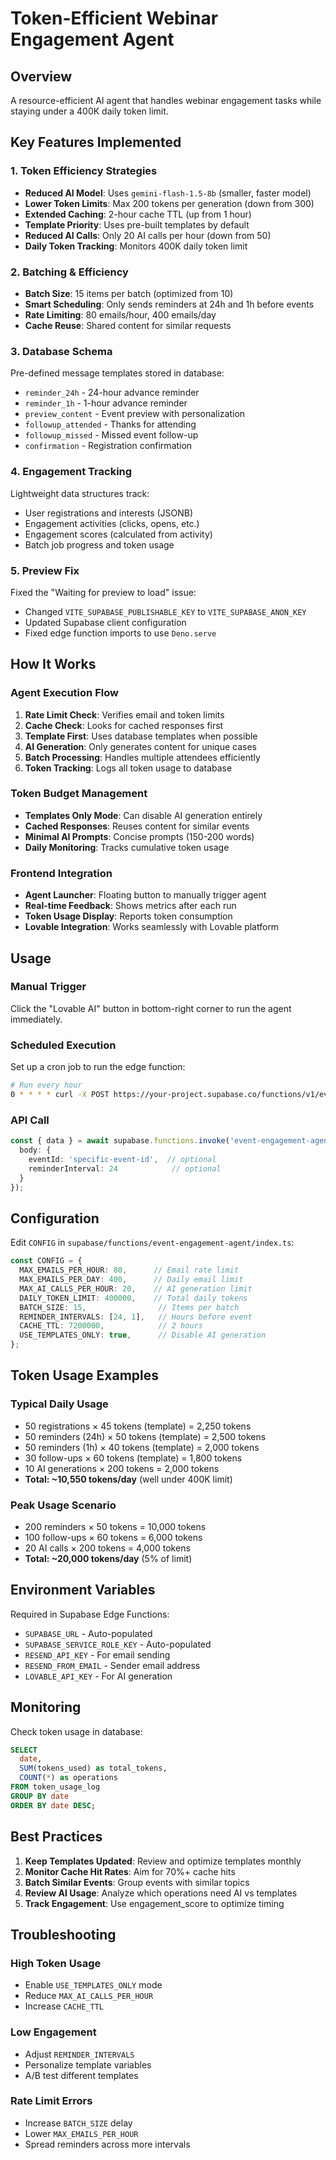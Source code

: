 # Token-Efficient Webinar Engagement Agent

## Overview
A resource-efficient AI agent that handles webinar engagement tasks while staying under a 400K daily token limit.

## Key Features Implemented

### 1. Token Efficiency Strategies
- **Reduced AI Model**: Uses `gemini-flash-1.5-8b` (smaller, faster model)
- **Lower Token Limits**: Max 200 tokens per generation (down from 300)
- **Extended Caching**: 2-hour cache TTL (up from 1 hour)
- **Template Priority**: Uses pre-built templates by default
- **Reduced AI Calls**: Only 20 AI calls per hour (down from 50)
- **Daily Token Tracking**: Monitors 400K daily token limit

### 2. Batching & Efficiency
- **Batch Size**: 15 items per batch (optimized from 10)
- **Smart Scheduling**: Only sends reminders at 24h and 1h before events
- **Rate Limiting**: 80 emails/hour, 400 emails/day
- **Cache Reuse**: Shared content for similar requests

### 3. Database Schema
Pre-defined message templates stored in database:
- `reminder_24h` - 24-hour advance reminder
- `reminder_1h` - 1-hour advance reminder
- `preview_content` - Event preview with personalization
- `followup_attended` - Thanks for attending
- `followup_missed` - Missed event follow-up
- `confirmation` - Registration confirmation

### 4. Engagement Tracking
Lightweight data structures track:
- User registrations and interests (JSONB)
- Engagement activities (clicks, opens, etc.)
- Engagement scores (calculated from activity)
- Batch job progress and token usage

### 5. Preview Fix
Fixed the "Waiting for preview to load" issue:
- Changed `VITE_SUPABASE_PUBLISHABLE_KEY` to `VITE_SUPABASE_ANON_KEY`
- Updated Supabase client configuration
- Fixed edge function imports to use `Deno.serve`

## How It Works

### Agent Execution Flow
1. **Rate Limit Check**: Verifies email and token limits
2. **Cache Check**: Looks for cached responses first
3. **Template First**: Uses database templates when possible
4. **AI Generation**: Only generates content for unique cases
5. **Batch Processing**: Handles multiple attendees efficiently
6. **Token Tracking**: Logs all token usage to database

### Token Budget Management
- **Templates Only Mode**: Can disable AI generation entirely
- **Cached Responses**: Reuses content for similar events
- **Minimal AI Prompts**: Concise prompts (150-200 words)
- **Daily Monitoring**: Tracks cumulative token usage

### Frontend Integration
- **Agent Launcher**: Floating button to manually trigger agent
- **Real-time Feedback**: Shows metrics after each run
- **Token Usage Display**: Reports token consumption
- **Lovable Integration**: Works seamlessly with Lovable platform

## Usage

### Manual Trigger
Click the "Lovable AI" button in bottom-right corner to run the agent immediately.

### Scheduled Execution
Set up a cron job to run the edge function:
```bash
# Run every hour
0 * * * * curl -X POST https://your-project.supabase.co/functions/v1/event-engagement-agent
```

### API Call
```typescript
const { data } = await supabase.functions.invoke('event-engagement-agent', {
  body: {
    eventId: 'specific-event-id',  // optional
    reminderInterval: 24            // optional
  }
});
```

## Configuration

Edit `CONFIG` in `supabase/functions/event-engagement-agent/index.ts`:

```typescript
const CONFIG = {
  MAX_EMAILS_PER_HOUR: 80,      // Email rate limit
  MAX_EMAILS_PER_DAY: 400,      // Daily email limit
  MAX_AI_CALLS_PER_HOUR: 20,    // AI generation limit
  DAILY_TOKEN_LIMIT: 400000,    // Total daily tokens
  BATCH_SIZE: 15,                // Items per batch
  REMINDER_INTERVALS: [24, 1],   // Hours before event
  CACHE_TTL: 7200000,            // 2 hours
  USE_TEMPLATES_ONLY: true,      // Disable AI generation
};
```

## Token Usage Examples

### Typical Daily Usage
- 50 registrations × 45 tokens (template) = 2,250 tokens
- 50 reminders (24h) × 50 tokens (template) = 2,500 tokens
- 50 reminders (1h) × 40 tokens (template) = 2,000 tokens
- 30 follow-ups × 60 tokens (template) = 1,800 tokens
- 10 AI generations × 200 tokens = 2,000 tokens
- **Total: ~10,550 tokens/day** (well under 400K limit)

### Peak Usage Scenario
- 200 reminders × 50 tokens = 10,000 tokens
- 100 follow-ups × 60 tokens = 6,000 tokens
- 20 AI calls × 200 tokens = 4,000 tokens
- **Total: ~20,000 tokens/day** (5% of limit)

## Environment Variables

Required in Supabase Edge Functions:
- `SUPABASE_URL` - Auto-populated
- `SUPABASE_SERVICE_ROLE_KEY` - Auto-populated
- `RESEND_API_KEY` - For email sending
- `RESEND_FROM_EMAIL` - Sender email address
- `LOVABLE_API_KEY` - For AI generation

## Monitoring

Check token usage in database:
```sql
SELECT
  date,
  SUM(tokens_used) as total_tokens,
  COUNT(*) as operations
FROM token_usage_log
GROUP BY date
ORDER BY date DESC;
```

## Best Practices

1. **Keep Templates Updated**: Review and optimize templates monthly
2. **Monitor Cache Hit Rates**: Aim for 70%+ cache hits
3. **Batch Similar Events**: Group events with similar topics
4. **Review AI Usage**: Analyze which operations need AI vs templates
5. **Track Engagement**: Use engagement_score to optimize timing

## Troubleshooting

### High Token Usage
- Enable `USE_TEMPLATES_ONLY` mode
- Reduce `MAX_AI_CALLS_PER_HOUR`
- Increase `CACHE_TTL`

### Low Engagement
- Adjust `REMINDER_INTERVALS`
- Personalize template variables
- A/B test different templates

### Rate Limit Errors
- Increase `BATCH_SIZE` delay
- Lower `MAX_EMAILS_PER_HOUR`
- Spread reminders across more intervals
